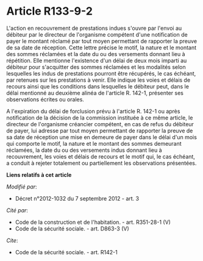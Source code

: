 # Article R133-9-2

L'action en recouvrement de prestations indues s'ouvre par l'envoi au débiteur par le directeur de l'organisme compétent
d'une notification de payer le montant réclamé par tout moyen permettant de rapporter la preuve de sa date de réception.
Cette lettre précise le motif, la nature et le montant des sommes réclamées et la date du ou des versements donnant lieu à
répétition. Elle mentionne l'existence d'un délai de deux mois imparti au débiteur pour s'acquitter des sommes réclamées et
les modalités selon lesquelles les indus de prestations pourront être récupérés, le cas échéant, par retenues sur les
prestations à venir. Elle indique les voies et délais de recours ainsi que les conditions dans lesquelles le débiteur peut,
dans le délai mentionné au deuxième alinéa de l'article R. 142-1, présenter ses observations écrites ou orales. 

A l'expiration du délai de forclusion prévu à l'article R. 142-1 ou après notification de la décision de la commission
instituée à ce même article, le directeur de l'organisme créancier compétent, en cas de refus du débiteur de payer, lui
adresse par tout moyen permettant de rapporter la preuve de sa date de réception une mise en demeure de payer dans le délai
d'un mois qui comporte le motif, la nature et le montant des sommes demeurant réclamées, la date du ou des versements indus
donnant lieu à recouvrement, les voies et délais de recours et le motif qui, le cas échéant, a conduit à rejeter totalement
ou partiellement les observations présentées.

**Liens relatifs à cet article**

_Modifié par_:

  - Décret n°2012-1032 du 7 septembre 2012 - art. 3

_Cité par_:

  - Code de la construction et de l'habitation. - art. R351-28-1 (V)
  - Code de la sécurité sociale. - art. D863-3 (V)

_Cite_:

  - Code de la sécurité sociale. - art. R142-1
